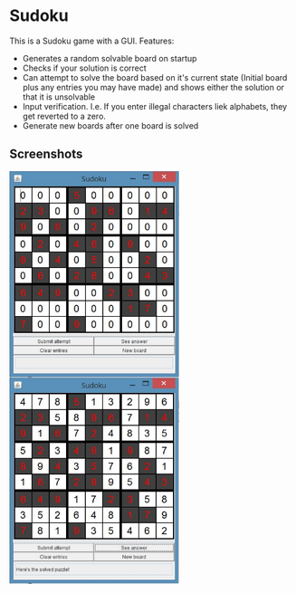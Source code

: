 # Sudoku

This is a Sudoku game with a GUI. 
Features:
* Generates a random solvable board on startup
* Checks if your solution is correct
* Can attempt to solve the board based on it's current state (Initial board plus any entries you may have made) and shows either the solution or that it is unsolvable
* Input verification. I.e. If you enter illegal characters liek alphabets, they get reverted to a zero.
* Generate new boards after one board is solved

## Screenshots

<a href="url"><img src="https://github.com/yarnspinnered/Sudoku/blob/master/img/InitialState.JPG?raw=true" align="left" width="300" ></a>
<a href="url"><img src="https://github.com/yarnspinnered/Sudoku/blob/master/img/Solved.JPG" align="left" width="300" ></a>
